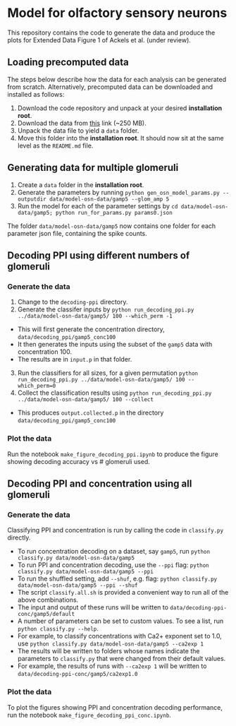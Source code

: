 # Model for olfactory sensory neurons 
This repository contains the code to generate the data and produce the plots for Extended Data Figure 1 of Ackels et al. (under review). 
## Loading precomputed data
The steps below describe how the data for each analysis can be generated from scratch. Alternatively, precomputed data can be downloaded and installed as follows:
1. Download the code repository and unpack at your desired **installation root**.
2. Download the data from [this](https://www.dropbox.com/s/pncq56d4evnx7v4/crick-osn-model-release-data.tar.gz?dl=0) link (~250 MB).
3. Unpack the data file to yield a `data` folder.
4. Move this folder into the **installation root**. It should now sit at the same level as the `README.md` file.
## Generating data for multiple glomeruli
1. Create a `data` folder in the **installation root**.
1. Generate the parameters by running ```python gen_osn_model_params.py --outputdir data/model-osn-data/gamp5 --glom_amp 5```
2. Run the model for each of the parameter settings by ```cd data/model-osn-data/gamp5; python run_for_params.py params0.json```

The folder `data/model-osn-data/gamp5` now contains one folder for each parameter json file, containing the spike counts.
## Decoding PPI using different numbers of glomeruli
### Generate the data
1. Change to the `decoding-ppi` directory.
2. Generate the classifer inputs by `python run_decoding_ppi.py ../data/model-osn-data/gamp5/ 100 --which_perm -1`
- This will first generate the concentration directory, `data/decoding_ppi/gamp5_conc100`
- It then generates the inputs using the subset of the `gamp5` data with concentration 100. 
- The results are in `input.p` in that folder.
3. Run the classifiers for all sizes, for a given permutation `python run_decoding_ppi.py ../data/model-osn-data/gamp5/ 100 --which_perm=0`
4. Collect the classification results using `python run_decoding_ppi.py ../data/model-osn-data/gamp5/ 100 --collect` 
- This produces `output.collected.p` in the directory `data/decoding_ppi/gamp5_conc100`
### Plot the data
Run the notebook `make_figure_decoding_ppi.ipynb` to produce the figure showing decoding accuracy vs # glomeruli used.
## Decoding PPI and concentration using all glomeruli
### Generate the data
Classifying PPI and concentration is run by calling the code in `classify.py` directly.
- To run concentration decoding on a dataset, say `gamp5`, run `python classify.py data/model-osn-data/gamp5`
- To run PPI and concentration decoding, use the `--ppi` flag: `python classify.py data/model-osn-data/gamp5 --ppi`
- To run the shuffled setting, add `--shuf`, e.g. flag: `python classify.py data/model-osn-data/gamp5 --ppi --shuf`
- The script `classify.all.sh` is provided a convenient way to run all of the above combinations.
- The input and output of these runs will be written to `data/decoding-ppi-conc/gamp5/default`
- A number of parameters can be set to custom values. To see a list, run `python classify.py --help`.
- For example, to classify concentrations with Ca2+ exponent set to 1.0, use `python classify.py data/model-osn-data/gamp5 --ca2exp 1`
- The results will be written to folders whose names indicate the parameters to `classify.py` that were changed from their default values.
- For example, the results of runs with `--ca2exp 1`  will be written to `data/decoding-ppi-conc/gamp5/ca2exp1.0`
### Plot the data
To plot the figures showing PPI and concentration decoding performance, run the notebook `make_figure_decoding_ppi_conc.ipynb`.


